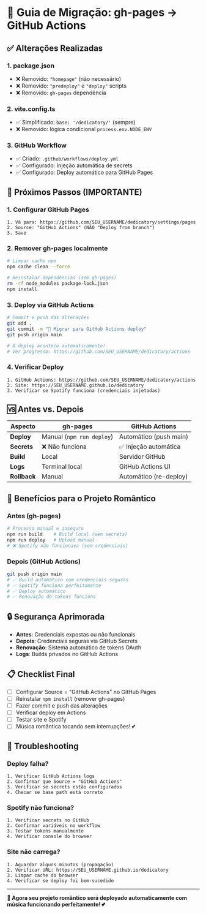 # 🚀 Guia de Migração: gh-pages → GitHub Actions

## ✅ **Alterações Realizadas**

### **1. package.json**
- ❌ Removido: `"homepage"` (não necessário)
- ❌ Removido: `"predeploy"` e `"deploy"` scripts
- ❌ Removido: `gh-pages` dependência

### **2. vite.config.ts**
- ✅ Simplificado: `base: '/dedicatory/'` (sempre)
- ❌ Removido: lógica condicional `process.env.NODE_ENV`

### **3. GitHub Workflow**
- ✅ Criado: `.github/workflows/deploy.yml`
- ✅ Configurado: Injeção automática de secrets
- ✅ Configurado: Deploy automático para GitHub Pages

## 🔧 **Próximos Passos (IMPORTANTE)**

### **1. Configurar GitHub Pages**
```
1. Vá para: https://github.com/SEU_USERNAME/dedicatory/settings/pages
2. Source: "GitHub Actions" (NÃO "Deploy from branch")
3. Save
```

### **2. Remover gh-pages localmente**
```bash
# Limpar cache npm
npm cache clean --force

# Reinstalar dependências (sem gh-pages)
rm -rf node_modules package-lock.json
npm install
```

### **3. Deploy via GitHub Actions**
```bash
# Commit e push das alterações
git add .
git commit -m "🚀 Migrar para GitHub Actions deploy"
git push origin main

# O deploy acontece automaticamente!
# Ver progresso: https://github.com/SEU_USERNAME/dedicatory/actions
```

### **4. Verificar Deploy**
```
1. GitHub Actions: https://github.com/SEU_USERNAME/dedicatory/actions
2. Site: https://SEU_USERNAME.github.io/dedicatory
3. Verificar se Spotify funciona (credenciais injetadas)
```

## 🆚 **Antes vs. Depois**

| Aspecto | gh-pages | GitHub Actions |
|---------|----------|----------------|
| **Deploy** | Manual (`npm run deploy`) | Automático (push main) |
| **Secrets** | ❌ Não funciona | ✅ Injeção automática |
| **Build** | Local | Servidor GitHub |
| **Logs** | Terminal local | GitHub Actions UI |
| **Rollback** | Manual | Automático (re-deploy) |

## 🎵 **Benefícios para o Projeto Romântico**

### **Antes (gh-pages)**
```bash
# Processo manual e inseguro
npm run build    # Build local (sem secrets)
npm run deploy   # Upload manual
# ❌ Spotify não funcionava (sem credenciais)
```

### **Depois (GitHub Actions)**
```bash
git push origin main
# ✅ Build automático com credenciais seguras
# ✅ Spotify funciona perfeitamente
# ✅ Deploy automático
# ✅ Renovação de tokens funciona
```

## 🔒 **Segurança Aprimorada**

- **Antes**: Credenciais expostas ou não funcionais
- **Depois**: Credenciais seguras via GitHub Secrets
- **Renovação**: Sistema automático de tokens OAuth
- **Logs**: Builds privados no GitHub Actions

## 📋 **Checklist Final**

- [ ] Configurar Source = "GitHub Actions" no GitHub Pages
- [ ] Reinstalar `npm install` (remover gh-pages)
- [ ] Fazer commit e push das alterações
- [ ] Verificar deploy em Actions
- [ ] Testar site e Spotify
- [ ] Música romântica tocando sem interrupções! 💕

## 🚨 **Troubleshooting**

### Deploy falha?
```
1. Verificar GitHub Actions logs
2. Confirmar que Source = "GitHub Actions"
3. Verificar se secrets estão configurados
4. Checar se base path está correto
```

### Spotify não funciona?
```
1. Verificar secrets no GitHub
2. Confirmar variáveis no workflow
3. Testar tokens manualmente
4. Verificar console do browser
```

### Site não carrega?
```
1. Aguardar alguns minutos (propagação)
2. Verificar URL: https://SEU_USERNAME.github.io/dedicatory
3. Limpar cache do browser
4. Verificar se deploy foi bem-sucedido
```

---

**🎵 Agora seu projeto romântico será deployado automaticamente com música funcionando perfeitamente! 💕**